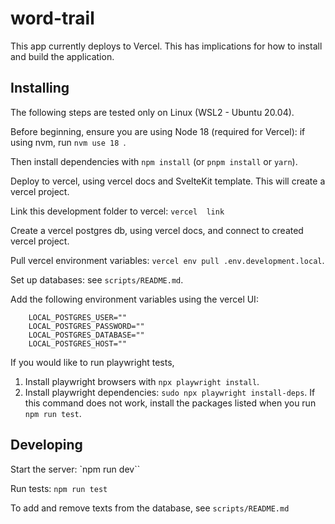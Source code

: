 # word-trail

This app currently deploys to Vercel. This has implications for how to install and build the application.

## Installing

The following steps are tested only on Linux (WSL2 - Ubuntu 20.04).

Before beginning, ensure you are using Node 18 (required for Vercel): if using nvm, run `nvm use 18 `.

Then install dependencies with `npm install` (or `pnpm install` or `yarn`).

Deploy to vercel, using vercel docs and SvelteKit template. This will create a vercel project.

Link this development folder to vercel: `vercel  link`

Create a vercel postgres db, using vercel docs, and connect to created vercel project.

Pull vercel environment variables: `vercel env pull .env.development.local`.

Set up databases: see `scripts/README.md`.

Add the following environment variables using the vercel UI:

```
    LOCAL_POSTGRES_USER=""
    LOCAL_POSTGRES_PASSWORD=""
    LOCAL_POSTGRES_DATABASE=""
    LOCAL_POSTGRES_HOST=""
```

If you would like to run playwright tests,

1. Install playwright browsers with `npx playwright install`.
2. Install playwright dependencies: `sudo npx playwright install-deps`. If this command does not work, install the packages listed when you run `npm run test`.

## Developing

Start the server: `npm run dev``

Run tests: `npm run test`

To add and remove texts from the database, see `scripts/README.md`
